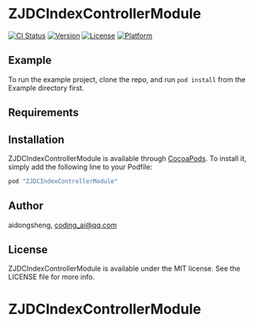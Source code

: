 
# ZJDCIndexControllerModule

[![CI Status](http://img.shields.io/travis/aidongsheng/ZJDCIndexControllerModule.svg?style=flat)](https://travis-ci.org/aidongsheng/ZJDCIndexControllerModule)
[![Version](https://img.shields.io/cocoapods/v/ZJDCIndexControllerModule.svg?style=flat)](http://cocoapods.org/pods/ZJDCIndexControllerModule)
[![License](https://img.shields.io/cocoapods/l/ZJDCIndexControllerModule.svg?style=flat)](http://cocoapods.org/pods/ZJDCIndexControllerModule)
[![Platform](https://img.shields.io/cocoapods/p/ZJDCIndexControllerModule.svg?style=flat)](http://cocoapods.org/pods/ZJDCIndexControllerModule)

## Example

To run the example project, clone the repo, and run `pod install` from the Example directory first.

## Requirements

## Installation

ZJDCIndexControllerModule is available through [CocoaPods](http://cocoapods.org). To install
it, simply add the following line to your Podfile:

```ruby
pod "ZJDCIndexControllerModule"
```

## Author

aidongsheng, coding_ai@qq.com

## License

ZJDCIndexControllerModule is available under the MIT license. See the LICENSE file for more info.

# ZJDCIndexControllerModule

